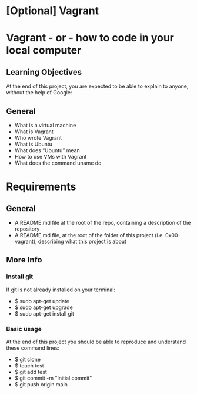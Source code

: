 # [Optional] Vagrant

# Vagrant - or - how to code in your local computer

## Learning Objectives

At the end of this project, you are expected to be able to explain to anyone, without the help of Google:

## General

- What is a virtual machine
- What is Vagrant
- Who wrote Vagrant
- What is Ubuntu
- What does “Ubuntu” mean
- How to use VMs with Vagrant
- What does the command uname do

# Requirements

## General

- A README.md file at the root of the repo, containing a description of the repository
- A README.md file, at the root of the folder of this project (i.e. 0x00-vagrant), describing what this project is about

## More Info

### Install git

If git is not already installed on your terminal:

- $ sudo apt-get update
- $ sudo apt-get upgrade
- $ sudo apt-get install git

### Basic usage

At the end of this project you should be able to reproduce and understand these command lines:

- $ git clone <repo>
- $ touch test
- $ git add test
- $ git commit -m "Initial commit"
- $ git push origin main
